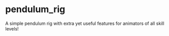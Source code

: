 # pendulum_rig
A simple pendulum rig with extra yet useful features for animators of all skill levels!
